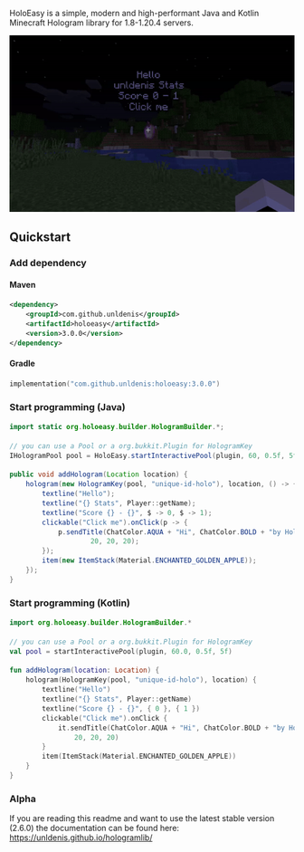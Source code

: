 
HoloEasy is a simple, modern and high-performant Java and Kotlin Minecraft Hologram library for 1.8-1.20.4 servers.

<p align="center">
  <img src="gif.gif"  alt="holoeasy video"/>
</p>

## Quickstart

### Add dependency

#### Maven

```xml
<dependency>
    <groupId>com.github.unldenis</groupId>
    <artifactId>holoeasy</artifactId>
    <version>3.0.0</version>
</dependency>
```

#### Gradle

```kotlin
implementation("com.github.unldenis:holoeasy:3.0.0")
```

### Start programming (Java)

```java
import static org.holoeasy.builder.HologramBuilder.*;

// you can use a Pool or a org.bukkit.Plugin for HologramKey
IHologramPool pool = HoloEasy.startInteractivePool(plugin, 60, 0.5f, 5f);

public void addHologram(Location location) {
    hologram(new HologramKey(pool, "unique-id-holo"), location, () -> {
        textline("Hello");
        textline("{} Stats", Player::getName);
        textline("Score {} - {}", $ -> 0, $ -> 1);
        clickable("Click me").onClick(p -> {
            p.sendTitle(ChatColor.AQUA + "Hi", ChatColor.BOLD + "by HoloEasy",
                    20, 20, 20);
        });
        item(new ItemStack(Material.ENCHANTED_GOLDEN_APPLE));
    });
}
```

### Start programming (Kotlin)
```kotlin
import org.holoeasy.builder.HologramBuilder.*

// you can use a Pool or a org.bukkit.Plugin for HologramKey
val pool = startInteractivePool(plugin, 60.0, 0.5f, 5f)

fun addHologram(location: Location) {
    hologram(HologramKey(pool, "unique-id-holo"), location) {
        textline("Hello")
        textline("{} Stats", Player::getName)
        textline("Score {} - {}", { 0 }, { 1 })
        clickable("Click me").onClick {
            it.sendTitle(ChatColor.AQUA + "Hi", ChatColor.BOLD + "by HoloEasy",
                20, 20, 20)
        }
        item(ItemStack(Material.ENCHANTED_GOLDEN_APPLE))
    }
}
```


### Alpha
If you are reading this readme and want to use the latest stable version (2.6.0) the documentation can be found here:
    https://unldenis.github.io/hologramlib/